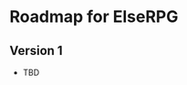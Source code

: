 Roadmap for ElseRPG 
================================================================================


Version 1
--------------------------------------------------------------------------------

- TBD
